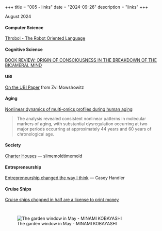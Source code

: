 +++
title = "005 - links"
date = "2024-09-26"
description = "links"
+++

August 2024 

#### Computer Science
[Throbol - The Robot Oriented Language](https://throbol.com)

#### Cognitive Science
[BOOK REVIEW: ORIGIN OF CONSCIOUSNESS IN THE BREAKDOWN OF THE BICAMERAL MIND](https://slatestarcodex.com/2020/06/01/book-review-origin-of-consciousness-in-the-breakdown-of-the-bicameral-mind/)

#### UBI
[On the UBI Paper](https://thezvi.substack.com/p/on-the-ubi-paper) from Zvi Mowshowitz


#### Aging
[Nonlinear dynamics of multi-omics profiles during human aging](https://www.nature.com/articles/s43587-024-00692-2)
> The analysis revealed consistent nonlinear patterns in molecular markers of aging, with substantial dysregulation occurring at two major periods occurring at approximately 44 years and 60 years of chronological age.

#### Society
[Charter Houses](https://slimemoldtimemold.com/2022/02/17/charter-houses/) — slimemoldtimemold

#### Entrepreneurship 
[Entrepreneurship changed the way I think](https://caseyhandmer.wordpress.com/2024/09/04/entrepreneurship-changed-the-way-i-think/) — Casey Handler

#### Cruise Ships
[Cruise ships chopped in half are a license to print money](https://newatlas.com/marine/how-to-stretch-cruise-ship/)

<br />

<figure>
  <img src="/img/ThegardenwindowinMay-MINAMI_​KOBAYASHI​.jpg" alt="The garden window in May - MINAMI ​KOBAYASHI​" />
  <figcaption>The garden window in May - MINAMI ​KOBAYASHI</figcaption>
</figure>